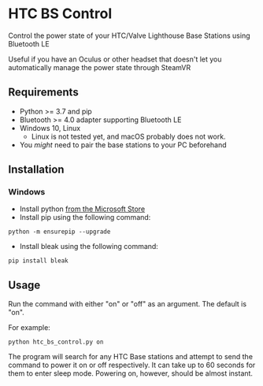 # HTC BS Control
Control the power state of your HTC/Valve Lighthouse Base Stations using Bluetooth LE

Useful if you have an Oculus or other headset that doesn't let you automatically manage the power state through SteamVR

## Requirements
- Python >= 3.7 and pip
- Bluetooth >= 4.0 adapter supporting Bluetooth LE
- Windows 10, Linux
    - Linux is not tested yet, and macOS probably does not work.
- You *might* need to pair the base stations to your PC beforehand

## Installation
### Windows
- Install python [from the Microsoft Store](https://www.microsoft.com/store/productId/9PJPW5LDXLZ5) 
- Install pip using the following command:
```
python -m ensurepip --upgrade
```
- Install bleak using the following command:
```
pip install bleak 
```

## Usage
Run the command with either "on" or "off" as an argument. The default is "on". 
 
For example: 
```
python htc_bs_control.py on
```
The program will search for any HTC Base stations and attempt to send the command to power it on or off respectively. It can take up to 60 seconds for them to enter sleep mode. Powering on, however, should be almost instant.
